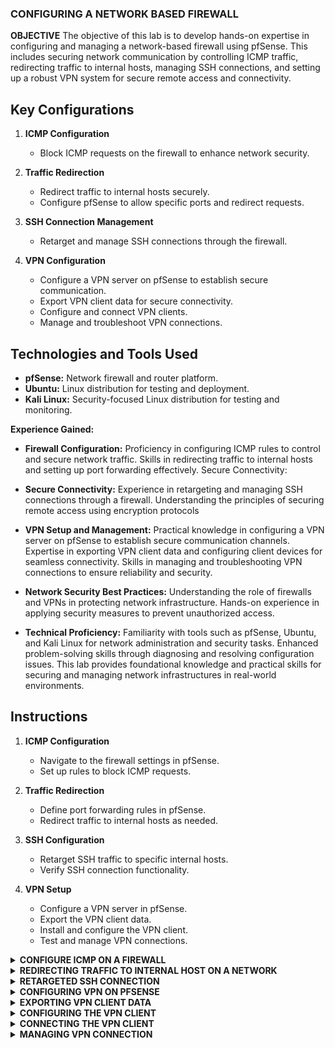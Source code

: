 ### CONFIGURING A NETWORK BASED FIREWALL


<B>OBJECTIVE</B>
The objective of this lab is to develop hands-on expertise in configuring and managing a network-based firewall using pfSense. This includes securing network communication by controlling ICMP traffic, redirecting traffic to internal hosts, managing SSH connections, and setting up a robust VPN system for secure remote access and connectivity.


## Key Configurations
1. **ICMP Configuration**
   - Block ICMP requests on the firewall to enhance network security.

2. **Traffic Redirection**
   - Redirect traffic to internal hosts securely.
   - Configure pfSense to allow specific ports and redirect requests.

3. **SSH Connection Management**
   - Retarget and manage SSH connections through the firewall.

4. **VPN Configuration**
   - Configure a VPN server on pfSense to establish secure communication.
   - Export VPN client data for secure connectivity.
   - Configure and connect VPN clients.
   - Manage and troubleshoot VPN connections.

## Technologies and Tools Used
- **pfSense:** Network firewall and router platform.
- **Ubuntu:** Linux distribution for testing and deployment.
- **Kali Linux:** Security-focused Linux distribution for testing and monitoring.



<b>Experience Gained:</b>

- <b>Firewall Configuration:</b> Proficiency in configuring ICMP rules to control and secure network traffic.
Skills in redirecting traffic to internal hosts and setting up port forwarding effectively.
Secure Connectivity:


- <b>Secure Connectivity:</b> Experience in retargeting and managing SSH connections through a firewall.
  Understanding the principles of securing remote access using encryption protocols


- <b>VPN Setup and Management:</b> Practical knowledge in configuring a VPN server on pfSense to establish secure communication channels.
Expertise in exporting VPN client data and configuring client devices for seamless connectivity.
Skills in managing and troubleshooting VPN connections to ensure reliability and security.


- <b>Network Security Best Practices:</b> Understanding the role of firewalls and VPNs in protecting network infrastructure.
Hands-on experience in applying security measures to prevent unauthorized access.


- <b>Technical Proficiency:</b> Familiarity with tools such as pfSense, Ubuntu, and Kali Linux for network administration and security tasks.
Enhanced problem-solving skills through diagnosing and resolving configuration issues.
This lab provides foundational knowledge and practical skills for securing and managing network infrastructures in real-world environments.


## Instructions
1. **ICMP Configuration**
   - Navigate to the firewall settings in pfSense.
   - Set up rules to block ICMP requests.

2. **Traffic Redirection**
   - Define port forwarding rules in pfSense.
   - Redirect traffic to internal hosts as needed.

3. **SSH Configuration**
   - Retarget SSH traffic to specific internal hosts.
   - Verify SSH connection functionality.

4. **VPN Setup**
   - Configure a VPN server in pfSense.
   - Export the VPN client data.
   - Install and configure the VPN client.
   - Test and manage VPN connections.








<details>
<summary><b>CONFIGURE ICMP ON A FIREWALL</b></summary>

  <b>Blocking ICMP Requests on pfSense </b>
Firstly, we will be using the UbuntuSRV virtual machine. Lunch the VM and open the terminal

  ![image](https://github.com/user-attachments/assets/151dbfd1-2b16-4f09-b6c9-a62a0f2756af)

  2. To check the connectivity to the Kali system with the IP address 203.0.113.2, use the ping command. Type the following command into the terminal: ping -c4 203.0.113.2
   Then, press Enter to initiate the ping. This will send a request to the specified IP address and allow you to verify if the Kali system is reachable and responding to network requests.
![image](https://github.com/user-attachments/assets/27629e87-1416-474e-b384-28466355c819)

2. Once the ping request is successfully received and you confirm connectivity, proceed by launching the Kali virtual machine. This will allow you to begin further work or analysis on the Kali system as needed for your lab. Open a new terminal window by clicking on the terminal icon located in the top toolbar.
  ![image](https://github.com/user-attachments/assets/affd0bd1-71f5-4f96-85ee-ccb361e54cc5)

3. From the Kali terminal, send a ping request to the UbuntuSRV system: 172.16.1.10. 
 ![image](https://github.com/user-attachments/assets/fc83d855-f683-425b-9c23-07a0c7d4ddb0)

4. After the successful ping, change focus to the UbuntuSRV system and open the Firefox web browser. In the address space, type http://172.16.1.1. Press Enter
   ![image](https://github.com/user-attachments/assets/ce22a4d2-6efa-4a19-b858-8b1104cbfd4c)

 5. Type your username and password. Click the SIGN IN button
    ![image](https://github.com/user-attachments/assets/ba9abfb7-578d-4654-9cf6-cb53cf4de312)

6. Once in the pfSense management graphical user interface, navigate to Firewall > Rules.
   ![image](https://github.com/user-attachments/assets/86aacf48-608c-461b-a74a-fe980b827299)

7. While viewing the WAN tab, click the Add rule to the top of the list icon on the bottom-right to add 
a new rule.
![image](https://github.com/user-attachments/assets/1fbfe73f-4982-4f8c-a414-b285fadb0333)

8.  On the newly opened page, click the dropdown box next to Action and select Block.
   ![image](https://github.com/user-attachments/assets/9de2da4b-de83-4c63-ad2a-0ed6f494a2ce)

9. Select ICMP as the Protocol selection, and leave the ICMP Subtypes as is.
   ![image](https://github.com/user-attachments/assets/bb72354e-b71f-44a4-a43c-282aa42199a8)

10. In the Destination section, set the network as the DMZ net, which is the 172.16.1.1/28 mask
    ![image](https://github.com/user-attachments/assets/08d3a72b-0629-42de-8f85-fda313c72b4a)

11.  Leave all other options as defaults. Click the Save button located towards the bottom of the page.
    ![image](https://github.com/user-attachments/assets/d040eb80-283d-4fb7-9f3c-48da555e2dc8)

12. When brought back to the Firewall: Rules page, notice the warning message. Select Apply Changes.
    ![image](https://github.com/user-attachments/assets/c10cdc69-35e2-409e-80fe-340455b65eab)

14. Verify that the firewall rules table looks like the image below for the WAN interface.
    ![image](https://github.com/user-attachments/assets/0e7c2013-96d4-48c4-81f0-78631d59dbb4)

15. Switch focus to the Kali system and open the Terminal window. In the Terminal, type the following command to attempt pinging the UbuntuSRV system: ping -c4 172.16.1.10
     After pressing Enter, you should see that the ping does not succeed, indicating that the Kali system is unable to reach the UbuntuSRV system.
    ![image](https://github.com/user-attachments/assets/7d73520b-9819-4556-89c0-fa0eb512f0ff)
</details>





<details>
<summary><b>REDIRECTING TRAFFIC TO INTERNAL HOST ON A NETWORK </b></summary>

  <b>Configuring pfSense to Allow Port and Redirect Requests</b>

  1. While on the Kali system, enter the command below to scan for open ports on the firewall 
appliance. nmap 203.0.113.1
![image](https://github.com/user-attachments/assets/12361094-cbba-4c7a-9d8e-0f2ca8f41299)

2. Change focus to the Firefox window on the UbuntuSRV system. In the pfSense management 
interface, navigate to Firewall > NAT.
![image](https://github.com/user-attachments/assets/3db9b08d-a666-4475-b2d5-f1adbd435424)


3. On the Firewall / NAT / Port Forward interface, click the Add rule to the top of the list button to 
add a new rule.
![image](https://github.com/user-attachments/assets/b150febe-1954-4143-bb14-4e1d950ab12b)


4. While on the Firewall / NAT / Port Forward / Edit interface, make the following changes: 
  a. Change Destination port range to SSH for both From port and To port from the dropdown 
menu.
![image](https://github.com/user-attachments/assets/5513a92c-b98c-4d3a-9549-9d10cd3ea2fb)

  b. Change Redirect target IP to 172.16.1.10.
![image](https://github.com/user-attachments/assets/b7365313-a5c2-4670-8ae8-211f6229e1ba)

  c. Change Redirect target port to SSH from the dropdown menu.
  ![image](https://github.com/user-attachments/assets/d6222bc2-7ab2-4a67-a7e7-140b43ec56db)


  d. Click the Save button located towards the bottom of the page 

5. For the new configuration to take place, click the Apply changes button.
![image](https://github.com/user-attachments/assets/d153676e-fde7-42cb-91ff-76e066a76aa0)
</details>



<details>
<summary><b>RETARGETED SSH CONNECTION</b></summary>

1.  Change focus to the Kali system and initiate a quick scan against the firewall appliance using the 
terminal: nmap 203.0.113.1... This command will perform a scan on the firewall appliance at the IP address 203.0.113.1, providing details about open ports and services running on the system. After executing the command, you will see the results of the scan in the terminal.
![image](https://github.com/user-attachments/assets/e2d3fd65-c415-4d91-b12e-cad5a737a989)
Notice the change of open ports on the system; SSH is now open.


2. To verify the SSH configuration on the firewall, open the Terminal on your Kali system and type the following command: ssh sysadmin@203.0.113.1. 
When prompted, answer "yes" to accept the fingerprint. If asked for a password, enter the password for your KALI.
![image](https://github.com/user-attachments/assets/0f9d4f7f-3d0f-4992-bf7f-05a936eebf71)


3. When you see the Secure Shell (SSH) prompt indicating you're logged in as sysadmin on the ubuntusrv machine, you can confirm you're on the correct system by using the ifconfig command: This command will display the network configuration of the system, including the IP address and network interfaces. Check the IP address to ensure it matches the expected address for the ubuntusrv machine, confirming you're on the right system.
   
![image](https://github.com/user-attachments/assets/56b3990f-609b-4834-b8d6-f6991f3df821)



4. To examine the default gateway on the system, type the <b>route</b> command.
   This will display the routing table, including the default gateway under the "Gateway" column. The default gateway is typically listed as 0.0.0.0 in the destination column and shows the IP address of the gateway.
![image](https://github.com/user-attachments/assets/fad42aa3-1fc8-4a71-a9d8-89137f5a9170)


5. To leave the active SSH connection, simply type the <b>exit</b> command
   This will terminate the SSH session and return you to the local machine's command prompt.
![image](https://github.com/user-attachments/assets/200ba411-fc70-4109-8904-05c3dda96a02)

</details>


<details>

<summary><b>CONFIGURING VPN ON PFSENSE</b></summary>

<b>CONFIGURING VPN SERVER</b>

1. Change focus to the UbuntuSRV system and focus on the Firefox web browser. If you are not 
already logged into the pfSense firewall management interface, do so now


2. While logged in, navigate to System > Cert Manager.
  ![image](https://github.com/user-attachments/assets/e13d2ee0-fbcc-4b43-948f-e07d4b233192)



3. On the System / Certificate Manager / CAs page, while on the CAs tab, click on the + Add button.
   ![image](https://github.com/user-attachments/assets/5f39edae-a4a1-413e-a5af-37d84e78ce0f)


4. A new page should open; fill in the necessary fields.  
a. Descriptive Name: MyCA 
b. Method:  Create an internal Certificate Authority
![image](https://github.com/user-attachments/assets/8ff78d76-1ecd-488d-9581-b6bc90fdb37d)


c. Key Length:  2048 bits 
d. Lifetime:  365 days 
![image](https://github.com/user-attachments/assets/1754bc82-328a-400d-8d4a-b3caa9908256)

 e. Distinguished Name: 
i. Common Name: internal-ca
ii. Country Code:  US 
iii. State or Province: Texas
iv. City: Austin 
v. Organization: XYZ Security  
![image](https://github.com/user-attachments/assets/b24d4067-6217-4301-82bf-e67e57dd18ef)

F. Click Save.


5. Add a server certificate this time by navigating to the Certificates tab. To add a new certificate, click 
on the + Add/Sign button. 
![image](https://github.com/user-attachments/assets/d845d18c-d2f9-4e1d-8ccc-6a135f17045d)


6. A new page should open; select the dropdown menu next to Method and select Create an internal 
Certificate.
  a. Descriptive Name: VPNServerCert 
  b. Certificate authority: MyCA 
  c. Key Length:  2048 bits 

![image](https://github.com/user-attachments/assets/e9fc6aed-fd6a-49c1-a2b7-27db32c1a6bb)

d. Lifetime: 365 days
![image](https://github.com/user-attachments/assets/7d76ab7a-156d-4074-8135-40a877a014ab)

e. Distinguished Name: 
i. 
Common Name:  pfsense.netlab.local 
ii. Country Code:  US 
iii. State or Province:  Texas 
iv. City:  Austin 
v. Organization:  XYZ Security 

![image](https://github.com/user-attachments/assets/6567f6d7-a99e-4efd-99c9-b2f9c9136364)

f. Certificate Type:  Server Certificate
![image](https://github.com/user-attachments/assets/e7ce739c-6b61-4e63-b521-01780bbf970d)
g. Click Save. 


8. Navigate to System > User Manager
![image](https://github.com/user-attachments/assets/bfe22f82-f81c-49b5-9ad2-ad727dcf17b2)


9. On the System: User Manager page, click the +Add icon to create a new user. 
![image](https://github.com/user-attachments/assets/6bc59764-4049-4059-abf2-e9a42787067e)

10. Fill in your username and password
   ![image](https://github.com/user-attachments/assets/8fd79b22-9bdf-4422-bea3-3ae51cb4659b)

 Check the box next to Click to create a user certificate (more options will appear). Then very 
the following information
![image](https://github.com/user-attachments/assets/9b613b77-91e5-4a00-b317-622251e5cbd5)


i. Descriptive name:  VPNUser_Cert 
ii. Certificate Authority:  MyCA
iii. Key Length:  2048 bits 
iv. Lifetime:  365 days
![image](https://github.com/user-attachments/assets/fda5ffec-a390-465c-9c6f-1cce87b9d86e)

![image](https://github.com/user-attachments/assets/7645a5e1-eb51-4b0d-a816-779b8abbdaa1)

e. Click Save. 

11. Navigate to VPN > OpenVPN.
 ![image](https://github.com/user-attachments/assets/018a4e95-b338-49c8-b58a-f8d153650f48)


12. While on the OpenVPN: Server page, click on the Wizards tab.
![image](https://github.com/user-attachments/assets/52959dff-3a23-4582-9ef5-6678d7fe4aba)


13. A new page appears; select Local User Access for Type of Server. Click Next. 
![image](https://github.com/user-attachments/assets/3bb83efa-efa6-4df7-ba5e-b955aad90e8a)

14. On the next page, select MyCA as the Certificate Authority. Click Next.
![image](https://github.com/user-attachments/assets/81bc8cf5-2a4b-4360-8ee1-9299eeb0aa7a)


15. Next, select VPNServerCert as the Certificate. Click Next.
![image](https://github.com/user-attachments/assets/d17d1d00-f0ce-42eb-978a-0ef32c3b2849)


16. On the next page, fill in all necessary fields as mentioned below (if the field is not mentioned, leave 
its default setting):
![image](https://github.com/user-attachments/assets/31e1e240-fa36-4608-9c53-fbcecce5aebf)


e. Cryptographic Settings: 
i. TLS Authentication:  Checked 
ii. Generate TLS Key:  Checked
iii. DH Parameters Length:  2048 bit 
iv. Fallback Data Encryption Algorithm:  AES-128-CBC (128-bit) 
v. Hardware Crypto:  No Hardware Crypto Acceleration

![image](https://github.com/user-attachments/assets/98d7f9a9-210d-4da8-8915-011bac41dcc4)
![image](https://github.com/user-attachments/assets/5f61f894-2e4e-409c-a460-c5873fb0fbe0)
![image](https://github.com/user-attachments/assets/aa9e660e-955a-4e41-b65b-be190946b2ae)


f. Tunnel Settings: 
i. Tunnel Network:  10.1.1.0/24 
ii. Redirect Gateway:  Checked 
iii. Local Network:  172.16.1.0/28 
iv. Concurrent Connections:  10 
v. Compression:  Disable Compression

![image](https://github.com/user-attachments/assets/f7c032c3-3ac0-44ba-92b9-ee9de2efa2e8)
![image](https://github.com/user-attachments/assets/4d8f874b-f0bd-456b-a52d-e8058b24eb0d)


g. Client Settings: 
i. Dynamic IP:  Checked, then Click Next. 
![image](https://github.com/user-attachments/assets/fa834b4c-71b2-4282-ab3c-a6b5be6336da)


17. On the Firewall Rule Configuration page, fill in the necessary fields: 
a. Firewall Rule:  Checked 
b. OpenVPN rule:  Checked 
c. Click Next.

![image](https://github.com/user-attachments/assets/1d5f6929-92dd-409c-8749-1c388a985d1f)

18. On the final configuration page, select Finish.

</details>

<details>
<summary><b>EXPORTING VPN CLIENT DATA</b></summary>


1.  Switch to the kali machine, and start a Firefox browser. Go to http://203.0.113.1 and log in as your username and password.
   ![image](https://github.com/user-attachments/assets/1373a68e-e209-47ab-9c1f-09bf91950c00)


2. Under VPN, click to go to the OpenVPN page.
   ![image](https://github.com/user-attachments/assets/66a9d968-0f3a-4d72-8128-e3205f0b5611)


3. Click on the Client Export tab. Scroll down towards the bottom where the OpenVPN Clients is presented. Underneath the Export 
column, click on the Archive link to download the bundled configurations. 
![image](https://github.com/user-attachments/assets/4e8d5e93-a3d0-4f3d-b20c-8ab06c43f1ac)

Notice that the file download is complete. 
![image](https://github.com/user-attachments/assets/0a5fd596-bf12-41cb-8b56-5ea90528a962)
</details>

<details>
<summary><b>CONFIGURING THE VPN CLIENT</b></summary>

1. While on the Kali system, open a terminal and type the command below to change to the 
Downloads directory.
![image](https://github.com/user-attachments/assets/de5a4cc6-e997-4cce-b724-2bc9ca0c32ad)


2. Unzip the downloaded zip file:  unzip pfSense-UDP4-1194-vpnuser-config.zip
 ![image](https://github.com/user-attachments/assets/0431db90-a373-4ead-9583-414c42d8db79)


3. Open the Network Manager by clicking on the network icon located on the top pane and navigate 
to VPN Connections > Add a VPN Connection. 
![image](https://github.com/user-attachments/assets/69279e4b-352c-4f67-aac1-fdcf27a1e9f3)


4. On the Choose a VPN connection Type window, select Import a saved VPN configuration option 
and click Create.
![image](https://github.com/user-attachments/assets/cb667d23-db84-48a6-ac68-4e0fdc193830)


5. In the File Manager window, select Downloads from the menu on the left. Double-click on the 
pfsense-udp-1194-vpnuser folder. Select the pfSense-UDP4-1194-vpnuser.ovpn file and click the 
Open button.
![image](https://github.com/user-attachments/assets/b281162e-c342-4ca2-b39d-47d81befa94e)


6. In the new pop-up window, leave the Connection name as is. Type username in the User name field, 
and type your in the Password field. Then, type your again in the User key 
password field. Then, click the Save button.
![image](https://github.com/user-attachments/assets/5a815fe1-eac6-4c32-a3f2-2fce8b6d02b0)



7. If prompted to create a password for the new key ring, leave the two fields empty and click 
Continue. 
![image](https://github.com/user-attachments/assets/5435aca9-3b28-4e9b-ab8a-2891422f9f34)


8. If prompted to store passwords unencrypted, click Continue. 
![image](https://github.com/user-attachments/assets/52f4bdd2-428a-4dc7-8697-c25ee495fee8)
</details>




<details>
  <summary><b>CONNECTING THE VPN CLIENT</b></summary>

1. Connect using the VPN settings by clicking on the Network Manager icon on the top pane and 
navigating to VPN Connection > pfSense-UDP4-1194-vpnuser. If prompted for a password, enter 
vpnpassword. Click OK.

![image](https://github.com/user-attachments/assets/30a53dfc-1c27-4dbc-97f2-a28e285d0334)

![image](https://github.com/user-attachments/assets/7dfb62f6-dd41-4822-8c20-0c1f01201e0d)


2. Once the connection is established, a message will pop up like so:
 ![image](https://github.com/user-attachments/assets/b71eba56-dc58-47ae-b4e3-a96e23ef34af)


3. Verify the VPN tunnel and the IP address given by entering the command below in a Terminal. 

![image](https://github.com/user-attachments/assets/21c49ffd-059b-4185-a887-a65c7f779a57)
</details>




<details>
<summary><b>MANAGING VPN CONNECTION</b></summary>

1. Once connected to the VPN server, switch to the UbuntuSRV, Firefox web browser, and navigate 
back to the pfSense Web Configurator. 
2. When logged in as admin, navigate to Status > System Logs from the top menu pane.

![image](https://github.com/user-attachments/assets/b8e4f71e-9e5a-4af0-a69f-a6301dc359fd)


3. On the new page, select the OpenVPN tab.

4. 4. Notice the authentication to the VPN server. You may have to scroll down to find it.
![image](https://github.com/user-attachments/assets/06611f84-81d9-43bb-a1d9-1813f47504ee)


  5. Navigate to Status > OpenVPN. 
6. Notice how the current active VPN connections are listed here
   ![image](https://github.com/user-attachments/assets/188fcba0-b121-4e77-94f7-3667c929be6c)

</details>






















